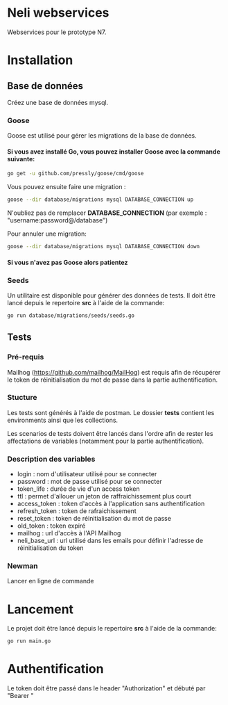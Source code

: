 Neli webservices
================

Webservices pour le prototype N7.

# Installation

## Base de données

Créez une base de données mysql.

### Goose 

Goose est utilisé pour gérer les migrations de la base de données.

#### Si vous avez installé Go, vous pouvez installer Goose avec la commande suivante: 

```bash
go get -u github.com/pressly/goose/cmd/goose
``` 

Vous pouvez ensuite faire une migration : 

```bash
goose --dir database/migrations mysql DATABASE_CONNECTION up
``` 

N'oubliez pas de remplacer **DATABASE_CONNECTION** (par exemple : "username:password@/database")

Pour annuler une migration: 

```bash
goose --dir database/migrations mysql DATABASE_CONNECTION down
``` 

#### Si vous n'avez pas Goose alors patientez


### Seeds

Un utilitaire est disponible pour générer des données de tests. Il doit être lancé depuis le repertoire **src** à l'aide de la commande: 

```bash
go run database/migrations/seeds/seeds.go
``` 

## Tests

### Pré-requis

Mailhog (https://github.com/mailhog/MailHog) est requis afin de récupérer le token de réinitialisation du mot de passe dans la partie authentification.

### Stucture
Les tests sont générés à l'aide de postman. Le dossier **tests** contient les environments ainsi que les collections. 

Les scenarios de tests doivent être lancés dans l'ordre afin de rester les affectations de variables (notamment pour la partie authentification). 

### Description des variables

* login      : nom d'utilisateur utilisé pour se connecter
* password      : mot de passe utilisé pour se connecter
* token_life    : durée de vie d'un access token
* ttl           : permet d'allouer un jeton de raffraichissement plus court 
* access_token  : token d'accès à l'application sans authentification
* refresh_token : token de rafraichissement
* reset_token   : token de réinitialisation du mot de passe
* old_token     : token expiré
* mailhog       : url d'accès à l'API Mailhog
* neli_base_url : url utilisé dans les emails pour définir l'adresse de réinitialisation du token

### Newman
Lancer en ligne de commande

# Lancement

Le projet doit être lancé depuis le repertoire **src** à l'aide de la commande: 

```bash
go run main.go
``` 

# Authentification

Le token doit être passé dans le header "Authorization" et débuté par "Bearer "